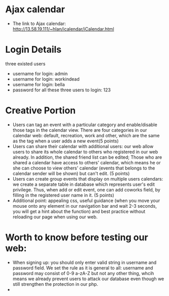 # Ajax calendar
* The link to Ajax calendar: http://13.58.19.111/~hlan/icalendar/iCalendar.html

# Login Details
three existed users
 - username for login: admin
 - username for login: workindead
 - username for login: bella
 - password for all these three users to login: 123
 
# Creative Portion
 - Users can tag an event with a particular category and enable/disable those tags in the calendar view. There are four categories in our calendar web: default, recreation, work and other, which are the same as the tag when a user adds a new event(5 points)
 - Users can share their calendar with additional users: our web allow users to share its whole calendar to others who registered in our web already. In addition, the shared friend list can be edited; Those who are shared a calendar have access to others' calendar, which means he or she can choose to view others' calendar (events that belongs to the calendar sender will be shown) but can't edit. (5 points)
 - Users can create group events that display on multiple users calendars: we create a separate table in database which represents user's edit privilege. Thus, when add or edit event, one can add coworks field, by filling in the registered user name in it.  (5 points)
 - Additional point: appealing css, useful guidance (when you move your mouse onto any element in our navigation bar and wait 2-3 seconds, you will get a hint about the function) and best practice without reloading our page when using our web.
 
# Worth to know before testing our web:
 - When signing up: you should only enter valid string in username and password field. We set the rule as it is general to all: username and password may consist of 0-9 a-zA-Z but not any other thing, whcih means we already prevent users to attack our database even though we still strengthen the protection in our php.
 - 

